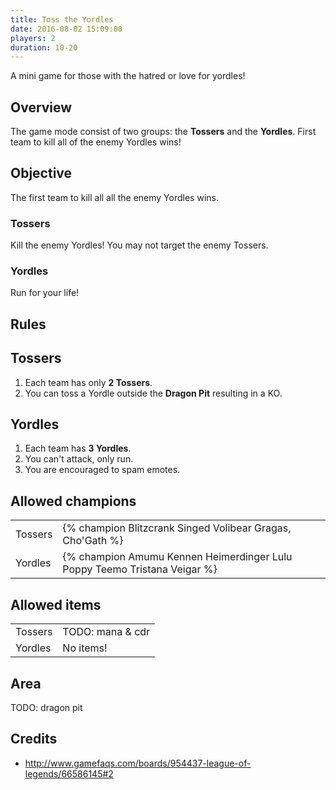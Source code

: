 ```yaml
---
title: Toss the Yordles
date: 2016-08-02 15:09:00
players: 2
duration: 10-20
---
```


A mini game for those with the hatred or love for yordles!

<!-- more -->

## Overview

The game mode consist of two groups: the **Tossers** and the **Yordles**. First team to kill all of the enemy Yordles wins!

## Objective

The first team to kill all all the enemy Yordles wins.

### Tossers

Kill the enemy Yordles! You may not target the enemy Tossers.

### Yordles

Run for your life!

## Rules

## Tossers

1. Each team has only **2 Tossers**.
2. You can toss a Yordle outside the **Dragon Pit** resulting in a KO.

## Yordles

1. Each team has **3 Yordles**.
2. You can't attack, only run.
3. You are encouraged to spam emotes.

## Allowed champions

|         |                                                                                  |
| ------- | -------------------------------------------------------------------------------- |
| Tossers | {% champion Blitzcrank Singed Volibear Gragas, Cho'Gath %} |
| Yordles | {% champion Amumu Kennen Heimerdinger Lulu Poppy Teemo Tristana Veigar %} |

## Allowed items

|         |                                                                      |
| ------- | -------------------------------------------------------------------- |
| Tossers | TODO: mana & cdr |
| Yordles | No items!  |

## Area

TODO: dragon pit

## Credits

- http://www.gamefaqs.com/boards/954437-league-of-legends/66586145#2

